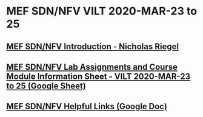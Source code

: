 #  MEF SDN/NFV VILT 2020-MAR-23 to 25

## [MEF SDN/NFV Introduction - Nicholas Riegel](https://docs.google.com/presentation/d/1mwf5bOAcv3zAhE1sPzjZsh_SHO0lmRui_h29-LFybyg/edit?usp=sharing)

## [MEF SDN/NFV Lab Assignments and Course Module Information Sheet - VILT 2020-MAR-23 to 25 (Google Sheet)](https://docs.google.com/spreadsheets/d/12pkV0Wqw7Xk2Xz7ZBLTRF66nrfu475_mFyRLTIPX4q0/edit?usp=sharing)

## [MEF SDN/NFV Helpful Links (Google Doc)](https://docs.google.com/document/d/1ffU4yrveRXTvt78ybvI7ebdUJE8AG71mc1QIr9kg9DU/edit?usp=sharing)
